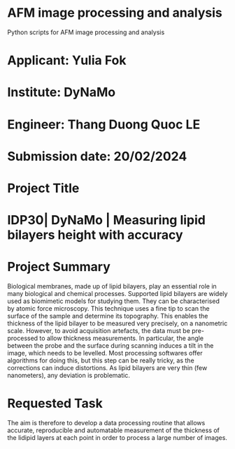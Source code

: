 # AFM image processing and analysis
Python scripts for AFM image processing and analysis

# Applicant: Yulia Fok

# Institute: DyNaMo

# Engineer: Thang Duong Quoc LE

# Submission date: 20/02/2024
# Project Title
# IDP30| DyNaMo | Measuring lipid bilayers height with accuracy 

# Project Summary

Biological membranes, made up of lipid bilayers, play an essential role in many biological and chemical processes. Supported lipid bilayers are widely used as biomimetic models for studying them. They can be characterised by atomic force microscopy. This technique uses a fine tip to scan the surface of the sample and determine its topography. This enables the thickness of the lipid bilayer to be measured very precisely, on a nanometric scale. However, to avoid acquisition artefacts, the data must be pre-processed to allow thickness measurements. In particular, the angle between the probe and the surface during scanning induces a tilt in the image, which needs to be levelled. Most processing softwares offer algorithms for doing this, but this step can be really tricky, as the corrections can induce distortions. As lipid bilayers are very thin (few nanometers), any deviation is problematic.

# Requested Task

The aim is therefore to develop a data processing routine that allows accurate, reproducible and automatable measurement of the thickness of the lidipid layers at each point in order to process a large number of images.
